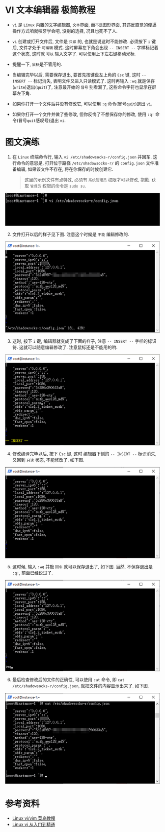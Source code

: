 VI 文本编辑器 极简教程
========

* `vi` 是 `Linux` 内置的文字编辑器, `文本`界面, 而`不是`图形界面, 其违反直觉的傻逼操作方式咱就咬牙学会吧, 没别的选择, 况且也死不了人.

* `vi` 创建或打开文件后, 文件是 `只读` 的, 也就是说这时不能修改. 必须按下 `i` 键后, 文件才处于 `可编辑` 模式. 这时屏幕左下角会出现 `-- INSERT --` 字样标记着这个状态, 这时就 `可以` 输入文字了. 可以使用上下左右键移动光标. 

* 提醒一下, `鼠标`是不管用的.

* 当编辑完毕以后, 需要保存退出, 要首先按键盘左上角的 `Esc` 键, 这时 `-- INSERT --` 标记消失, 表明文件又进入只读模式了. 这时再输入 `:wq` 就是保存(`write`)退出(`quit`)了, 注意最开始的 `冒号` 别看漏了, 这些命令字符也显示在屏幕左下角.

* 如果你打开一个文件后并没有修改它, 可以使用 `:q` 命令(冒号`quit`)退出 `vi`.

* 如果你打开一个文件并做了些修改, 但你反悔了不想保存你的修改, 使用 `:q!` 命令(冒号`quit`感叹号)退出 `vi`.

# 图文演练

1. 在 `Linux` 终端命令行, 输入 `vi /etc/shadowsocks-r/config.json` 并回车. 这行命令的意思是, 打开位于路径 `/etc/shadowsocks-r/` 的 `config.json` 文件准备编辑, 如果该文件不存在, 将在你保存的时候创建它. 
 
    > 这里的示例文件有点特殊, 必须有 `系统管理员` 权限才可以修改, 抱歉. 获取 `管理员` 权限的命令是 `sudo su`.

![tu](vi/vi01.png)

2. 文件打开以后的样子见下图. 注意这个时候是 `不能` 编辑修改的.

![tu](vi/vi02.png)

3. 这时, 按下 `i` 键, 编辑器就变成了下面的样子, 注意 `-- INSERT --` 字样的标识符. 这就可以随意编辑修改了. 注意鼠标还是不能用的哟.

![tu](vi/vi03.png)

4. 修改编译完毕以后, 按下 `Esc` 键, 这时 编辑器下侧的 `-- INSERT --` 标识消失, 又回到 `只读` 状态, 不能修改了. 如下图.

![tu](vi/vi04.png)

5. 这时候, 输入 `:wq` 并敲 `回车` 就可以保存退出了, 如下图. 当然, 不保存退出是 `:q!`, 前面已经说过了.

![tu](vi/vi05.png)

6. 最后检查修改后的文件的正确性, 可以使用 `cat` 命令, 即 `cat /etc/shadowsocks-r/config.json`, 就把文件的内容显示出来了. 如下图.

![tu](vi/vi06.png)

# 参考资料

* [Linux vi/vim 菜鸟教程](http://www.runoob.com/linux/linux-vim.html)
* [Linux vi 从入门到精通](https://segmentfault.com/a/1190000009083255)
